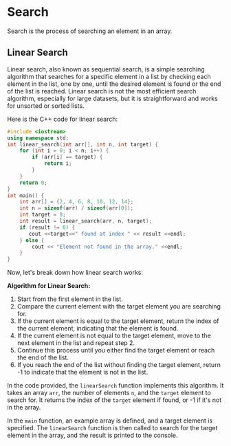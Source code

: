 # Search

Search is the process of searching an element in an array.

## Linear Search

Linear search, also known as sequential search, is a simple searching algorithm that searches for a specific element in a list by checking each element in the list, one by one, until the desired element is found or the end of the list is reached. Linear search is not the most efficient search algorithm, especially for large datasets, but it is straightforward and works for unsorted or sorted lists.

Here is the C++ code for linear search:

```cpp
#include <iostream>
using namespace std;
int linear_search(int arr[], int n, int target) {
    for (int i = 0; i < n; i++) {
        if (arr[i] == target) {
            return i;
        }
    }
    return 0;
}
int main() {
    int arr[] = {2, 4, 6, 8, 10, 12, 14};
    int n = sizeof(arr) / sizeof(arr[0]);
    int target = 8;
    int result = linear_search(arr, n, target);
    if (result != 0) {
       cout <<target<<" found at index " << result <<endl;
    } else {
        cout << "Element not found in the array." <<endl;
    }
}
```

Now, let's break down how linear search works:

**Algorithm for Linear Search:**

1. Start from the first element in the list.
2. Compare the current element with the target element you are searching for.
3. If the current element is equal to the target element, return the index of the current element, indicating that the element is found.
4. If the current element is not equal to the target element, move to the next element in the list and repeat step 2.
5. Continue this process until you either find the target element or reach the end of the list.
6. If you reach the end of the list without finding the target element, return -1 to indicate that the element is not in the list.

In the code provided, the `linearSearch` function implements this algorithm. It takes an array `arr`, the number of elements `n`, and the `target` element to search for. It returns the index of the `target` element if found, or -1 if it's not in the array.

In the `main` function, an example array is defined, and a target element is specified. The `linearSearch` function is then called to search for the target element in the array, and the result is printed to the console.